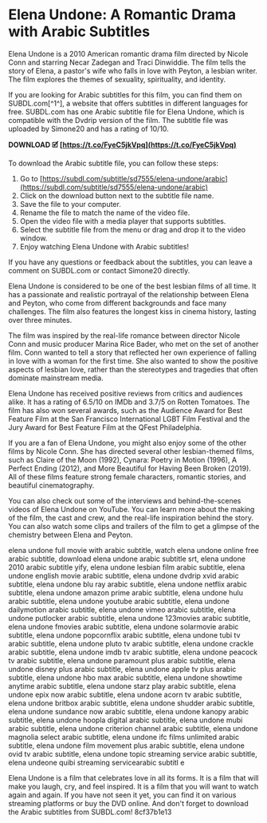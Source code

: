 # Elena Undone: A Romantic Drama with Arabic Subtitles
 
Elena Undone is a 2010 American romantic drama film directed by Nicole Conn and starring Necar Zadegan and Traci Dinwiddie. The film tells the story of Elena, a pastor's wife who falls in love with Peyton, a lesbian writer. The film explores the themes of sexuality, spirituality, and identity.
 
If you are looking for Arabic subtitles for this film, you can find them on SUBDL.com[^1^], a website that offers subtitles in different languages for free. SUBDL.com has one Arabic subtitle file for Elena Undone, which is compatible with the Dvdrip version of the film. The subtitle file was uploaded by Simone20 and has a rating of 10/10.
 
**DOWNLOAD 🗹 [https://t.co/FyeC5jkVpq](https://t.co/FyeC5jkVpq)**


 
To download the Arabic subtitle file, you can follow these steps:
 
1. Go to [https://subdl.com/subtitle/sd7555/elena-undone/arabic](https://subdl.com/subtitle/sd7555/elena-undone/arabic)
2. Click on the download button next to the subtitle file name.
3. Save the file to your computer.
4. Rename the file to match the name of the video file.
5. Open the video file with a media player that supports subtitles.
6. Select the subtitle file from the menu or drag and drop it to the video window.
7. Enjoy watching Elena Undone with Arabic subtitles!

If you have any questions or feedback about the subtitles, you can leave a comment on SUBDL.com or contact Simone20 directly.

Elena Undone is considered to be one of the best lesbian films of all time. It has a passionate and realistic portrayal of the relationship between Elena and Peyton, who come from different backgrounds and face many challenges. The film also features the longest kiss in cinema history, lasting over three minutes.
 
The film was inspired by the real-life romance between director Nicole Conn and music producer Marina Rice Bader, who met on the set of another film. Conn wanted to tell a story that reflected her own experience of falling in love with a woman for the first time. She also wanted to show the positive aspects of lesbian love, rather than the stereotypes and tragedies that often dominate mainstream media.
 
Elena Undone has received positive reviews from critics and audiences alike. It has a rating of 6.5/10 on IMDb and 3.7/5 on Rotten Tomatoes. The film has also won several awards, such as the Audience Award for Best Feature Film at the San Francisco International LGBT Film Festival and the Jury Award for Best Feature Film at the QFest Philadelphia.

If you are a fan of Elena Undone, you might also enjoy some of the other films by Nicole Conn. She has directed several other lesbian-themed films, such as Claire of the Moon (1992), Cynara: Poetry in Motion (1996), A Perfect Ending (2012), and More Beautiful for Having Been Broken (2019). All of these films feature strong female characters, romantic stories, and beautiful cinematography.
 
You can also check out some of the interviews and behind-the-scenes videos of Elena Undone on YouTube. You can learn more about the making of the film, the cast and crew, and the real-life inspiration behind the story. You can also watch some clips and trailers of the film to get a glimpse of the chemistry between Elena and Peyton.
 
elena undone full movie with arabic subtitle,  watch elena undone online free arabic subtitle,  download elena undone arabic subtitle srt,  elena undone 2010 arabic subtitle yify,  elena undone lesbian film arabic subtitle,  elena undone english movie arabic subtitle,  elena undone dvdrip xvid arabic subtitle,  elena undone blu ray arabic subtitle,  elena undone netflix arabic subtitle,  elena undone amazon prime arabic subtitle,  elena undone hulu arabic subtitle,  elena undone youtube arabic subtitle,  elena undone dailymotion arabic subtitle,  elena undone vimeo arabic subtitle,  elena undone putlocker arabic subtitle,  elena undone 123movies arabic subtitle,  elena undone fmovies arabic subtitle,  elena undone solarmovie arabic subtitle,  elena undone popcornflix arabic subtitle,  elena undone tubi tv arabic subtitle,  elena undone pluto tv arabic subtitle,  elena undone crackle arabic subtitle,  elena undone imdb tv arabic subtitle,  elena undone peacock tv arabic subtitle,  elena undone paramount plus arabic subtitle,  elena undone disney plus arabic subtitle,  elena undone apple tv plus arabic subtitle,  elena undone hbo max arabic subtitle,  elena undone showtime anytime arabic subtitle,  elena undone starz play arabic subtitle,  elena undone epix now arabic subtitle,  elena undone acorn tv arabic subtitle,  elena undone britbox arabic subtitle,  elena undone shudder arabic subtitle,  elena undone sundance now arabic subtitle,  elena undone kanopy arabic subtitle,  elena undone hoopla digital arabic subtitle,  elena undone mubi arabic subtitle,  elena undone criterion channel arabic subtitle,  elena undone magnolia select arabic subtitle,  elena undone ifc films unlimited arabic subtitle,  elena undone film movement plus arabic subtitle,  elena undone ovid tv arabic subtitle,  elena undone topic streaming service arabic subtitle,  elena undeone quibi streaming servicearabic subtitl e
 
Elena Undone is a film that celebrates love in all its forms. It is a film that will make you laugh, cry, and feel inspired. It is a film that you will want to watch again and again. If you have not seen it yet, you can find it on various streaming platforms or buy the DVD online. And don't forget to download the Arabic subtitles from SUBDL.com!
 8cf37b1e13
 
